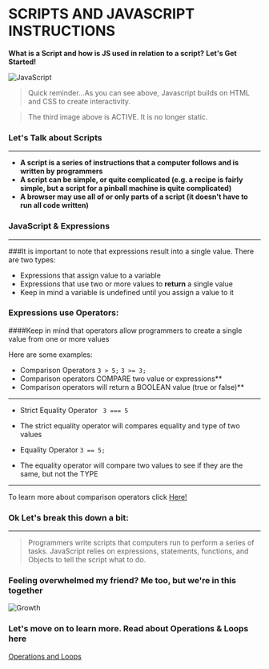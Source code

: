 # SCRIPTS AND JAVASCRIPT INSTRUCTIONS
**What is a Script and how is JS used in relation to a script?** **Let's Get Started!**

![JavaScript](https://media.giphy.com/media/fuJPZBIIqzbt1kAYVc/giphy.gif)

> Quick reminder...As you can see above, Javascript builds on HTML and CSS to create interactivity. 

> The third image above is ACTIVE. It is no longer static.

### Let's Talk about Scripts
--------------------------

*  **A script is a series of instructions that a computer follows and is written by programmers**
*  **A script can be simple, or quite complicated (e.g. a recipe is fairly simple, but a script for a pinball machine is quite complicated)**
*  **A browser may use all of or only parts of a script (it doesn't have to run all code written)**


### JavaScript & Expressions
----------------------------
###It is important to note that expressions result into a single value. 
There are two types:

* Expressions that assign value to a variable
* Expressions that use two or more values to **return** a single value
* Keep in mind a variable is undefined until you assign a value to it


### Expressions use Operators:
####Keep in mind that operators allow programmers to create a single value from one or more values

Here are some examples:
* Comparison Operators ``` 3 > 5; ```   ``` 3 >= 3; ```
* Comparison operators COMPARE two value or expressions**
* Comparison operators will return a BOOLEAN value (true or false)**
-----------------------------
* Strict Equality Operator ``` 3 === 5```
* The strict equality operator will compares equality and type of two values

* Equality Operator ``` 3 == 5; ```
* The equality operator will compare two values to see if they are the same, but not the TYPE
------------------------------
To learn more about comparison operators click [Here!](https://www.w3schools.com/js/js_comparisons.asp)


### Ok Let's break this down a bit:
------------------------
> Programmers write scripts that computers run to perform a series of tasks.
> JavaScript relies on expressions, statements, functions, and Objects to tell the script what to do.

### Feeling overwhelmed my friend? Me too, but we're in this together

![Growth](https://media.giphy.com/media/24FVIYV226vScTh3Sn/giphy.gif)

### Let's move on to learn more. Read about Operations & Loops here

[Operations and Loops](https://rivad2.github.io/reading-notes/opsandloops.html)
